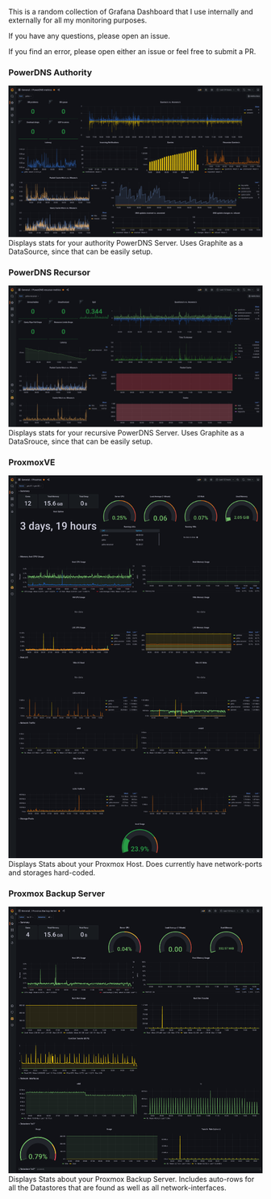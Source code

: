 This is a random collection of Grafana Dashboard that I use internally and externally for all my monitoring purposes.

If you have any questions, please open an issue.

If you find an error, please open either an issue or feel free to submit a PR.

### PowerDNS Authority
![PowerDNS Authority Dashboard](imgs/powerdns-authority.png)
Displays stats for your authority PowerDNS Server. Uses Graphite as a DataSource, since that can be easily setup.

### PowerDNS Recursor
![PowerDNS Recursor Dashboard](imgs/powerdns-recursor.png)
Displays stats for your recursive PowerDNS Server. Uses Graphite as a DataSrouce, since that can be easily setup.

### ProxmoxVE
![Proxmox VE Dashboard](imgs/proxmox-ve.png)
Displays Stats about your Proxmox Host. Does currently have network-ports and storages hard-coded.

### Proxmox Backup Server
![Proxmox Backup Server Dashboard](imgs/proxmox-backup-server.png)
Displays Stats about your Proxmox Backup Server. Includes auto-rows for all the Datastores that are found as well as all network-interfaces.